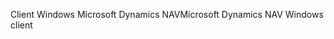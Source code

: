<span data-ttu-id="c9201-101">Client Windows Microsoft Dynamics NAV</span><span class="sxs-lookup"><span data-stu-id="c9201-101">Microsoft Dynamics NAV Windows client</span></span>